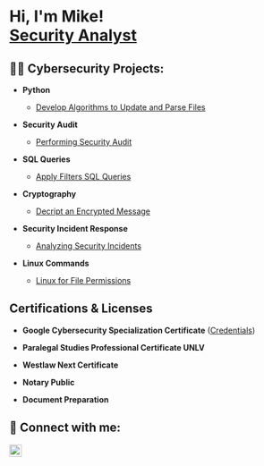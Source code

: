 <h1>Hi, I'm Mike! <br/><a href="https://github.com/digital-md">Security Analyst</a>

<h2>👨‍💻 Cybersecurity Projects:</h2>

- <b>Python</b>
  - [Develop Algorithms to Update and Parse Files](https://github.com/digital-md/Python)
- <b>Security Audit</b>
  - [Performing Security Audit](https://github.com/digital-md/Security-Audit/tree/main) <b><i></b></i>
- <b>SQL Queries</b>
  - [Apply Filters SQL Queries](https://github.com/digital-md/Apply-filters-SQL-queries)
- <b>Cryptography</b>
  - [Decript an Encrypted Message](https://github.com/digital-md/Decript-and-Encrypted-Message)
- <b>Security Incident Response</b>
  - [Analyzing Security Incidents](https://github.com/digital-md/Analyzing-network-structure-security)

- <b>Linux Commands</b>
  - [Linux for File Permissions](https://github.com/digital-md/Linux-commands-to-manage-file-permissions)
<h2>Certifications & Licenses</h2>

- <b>Google Cybersecurity Specialization Certificate</b> ([Credentials](https://www.coursera.org/account/accomplishments/specialization/VFTTX3QC4L2K))  

- <b>Paralegal Studies Professional Certificate UNLV</b>

- <b>Westlaw Next Certificate</b>

- <b>Notary Public</b>

- <b>Document Preparation</b>


<h2> 🤳 Connect with me:</h2>


[<img align="left" alt="JoshMadakor | LinkedIn" width="22px" src="https://cdn.jsdelivr.net/npm/simple-icons@v3/icons/linkedin.svg" />][linkedin]




[linkedin]: [https://www.linkedin.com/in/mike-doty-120ab313]

<!--
**digital-md/digital-md** is a ✨ _special_ ✨ repository because its `README.md` (this file) appears on your GitHub profile.

Here are some ideas to get you started:

- 🔭 I’m currently working on ...
- 🌱 I’m currently learning ...
- 👯 I’m looking to collaborate on ...
- 🤔 I’m looking for help with ...
- 💬 Ask me about ...
- 📫 How to reach me: ...
- 😄 Pronouns: ...
- ⚡ Fun fact: ...
-->
